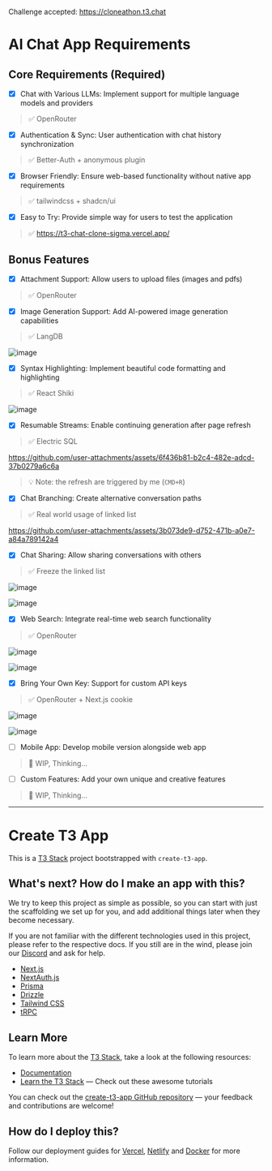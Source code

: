Challenge accepted: https://cloneathon.t3.chat

# AI Chat App Requirements

## Core Requirements (Required)

- [x] Chat with Various LLMs: Implement support for multiple language models and providers

> ✅ OpenRouter

- [x] Authentication & Sync: User authentication with chat history synchronization

> ✅ Better-Auth + anonymous plugin

- [x] Browser Friendly: Ensure web-based functionality without native app requirements

> ✅ tailwindcss + shadcn/ui

- [x] Easy to Try: Provide simple way for users to test the application

> ✅ https://t3-chat-clone-sigma.vercel.app/

## Bonus Features

- [x] Attachment Support: Allow users to upload files (images and pdfs)

> ✅ OpenRouter

- [x] Image Generation Support: Add AI-powered image generation capabilities

> ✅ LangDB

![image](https://github.com/user-attachments/assets/98f55eb3-2972-4f99-9979-0deed1c5e6e9)

- [x] Syntax Highlighting: Implement beautiful code formatting and highlighting

> ✅ React Shiki

![image](https://github.com/user-attachments/assets/9fb5194c-346e-4ac0-aed1-3a9d94428e24)

- [x] Resumable Streams: Enable continuing generation after page refresh

> ✅ Electric SQL

https://github.com/user-attachments/assets/6f436b81-b2c4-482e-adcd-37b0279a6c6a

> 💡 Note: the refresh are triggered by me (`CMD+R`)

- [x] Chat Branching: Create alternative conversation paths

> ✅ Real world usage of linked list

https://github.com/user-attachments/assets/3b073de9-d752-471b-a0e7-a84a789142a4

- [x] Chat Sharing: Allow sharing conversations with others

> ✅ Freeze the linked list

![image](https://github.com/user-attachments/assets/43ef91ec-dbc2-41cc-a69f-838201aad929)

![image](https://github.com/user-attachments/assets/6d629179-acad-4b87-87c9-9376c54b9a55)

- [x] Web Search: Integrate real-time web search functionality

> ✅ OpenRouter

![image](https://github.com/user-attachments/assets/23492e93-2099-4447-8a15-e7889c4713c8)

![image](https://github.com/user-attachments/assets/f7fd6789-41bc-4d71-967d-f9f6b00d8831)

- [x] Bring Your Own Key: Support for custom API keys

> ✅ OpenRouter + Next.js cookie

![image](https://github.com/user-attachments/assets/af53bc2e-92e7-4918-b70f-c542f9468bcb)

![image](https://github.com/user-attachments/assets/adf0edc7-869a-4490-b7ed-00c43832973c)

- [ ] Mobile App: Develop mobile version alongside web app

> 🚧 WIP, Thinking...

- [ ] Custom Features: Add your own unique and creative features

> 🚧 WIP, Thinking...

---

# Create T3 App

This is a [T3 Stack](https://create.t3.gg/) project bootstrapped with `create-t3-app`.

## What's next? How do I make an app with this?

We try to keep this project as simple as possible, so you can start with just the scaffolding we set up for you, and add additional things later when they become necessary.

If you are not familiar with the different technologies used in this project, please refer to the respective docs. If you still are in the wind, please join our [Discord](https://t3.gg/discord) and ask for help.

- [Next.js](https://nextjs.org)
- [NextAuth.js](https://next-auth.js.org)
- [Prisma](https://prisma.io)
- [Drizzle](https://orm.drizzle.team)
- [Tailwind CSS](https://tailwindcss.com)
- [tRPC](https://trpc.io)

## Learn More

To learn more about the [T3 Stack](https://create.t3.gg/), take a look at the following resources:

- [Documentation](https://create.t3.gg/)
- [Learn the T3 Stack](https://create.t3.gg/en/faq#what-learning-resources-are-currently-available) — Check out these awesome tutorials

You can check out the [create-t3-app GitHub repository](https://github.com/t3-oss/create-t3-app) — your feedback and contributions are welcome!

## How do I deploy this?

Follow our deployment guides for [Vercel](https://create.t3.gg/en/deployment/vercel), [Netlify](https://create.t3.gg/en/deployment/netlify) and [Docker](https://create.t3.gg/en/deployment/docker) for more information.
